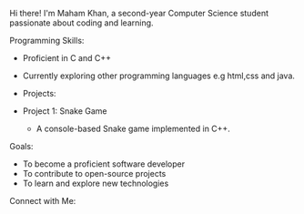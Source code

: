 Hi there! I'm Maham Khan, a second-year Computer Science student passionate about coding and learning.

Programming Skills:
- Proficient in C and C++
- Currently exploring other programming languages e.g html,css and java.

- Projects:
- Project 1: Snake Game
    - A console-based Snake game implemented in C++.
  
Goals:
- To become a proficient software developer
- To contribute to open-source projects
- To learn and explore new technologies

Connect with Me:

